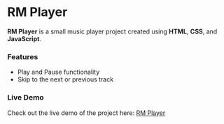 # RM Player  

**RM Player** is a small music player project created using **HTML**, **CSS**, and **JavaScript**.  

### **Features**  
- Play and Pause functionality  
- Skip to the next or previous track  

### **Live Demo**  
Check out the live demo of the project here: [RM Player](https://rm-player.vercel.app/)  
